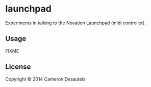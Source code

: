 # launchpad

Experiments in talking to the Novation Launchpad (midi controller).

## Usage

FIXME

## License

Copyright © 2014 Cameron Desautels

